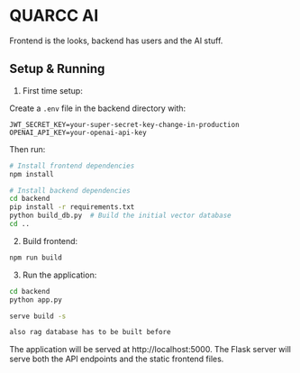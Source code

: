 # QUARCC AI

Frontend is the looks, backend has users and the AI stuff.

## Setup & Running

1. First time setup:

Create a `.env` file in the backend directory with:
```
JWT_SECRET_KEY=your-super-secret-key-change-in-production
OPENAI_API_KEY=your-openai-api-key
```

Then run:
```bash
# Install frontend dependencies
npm install

# Install backend dependencies
cd backend
pip install -r requirements.txt
python build_db.py  # Build the initial vector database
cd ..
```

2. Build frontend:
```bash
npm run build
```

3. Run the application:
```bash
cd backend
python app.py

serve build -s

also rag database has to be built before
```

The application will be served at http://localhost:5000. The Flask server will serve both the API endpoints and the static frontend files.
